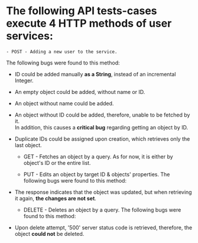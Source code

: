 # The following API tests-cases execute 4 HTTP methods of user services:

    - POST - Adding a new user to the service.
The following bugs were found to this method:
- ID could be added manually **as a String**, instead of an incremental Integer.
- An empty object could be added, without name or ID.
- An object without name could be added.
- An object without ID could be added, therefore, unable to be fetched by it.   
In addition, this causes a **critical bug** regarding getting an object by ID.
- Duplicate IDs could be assigned upon creation, which retrieves only the last object.


    - GET - Fetches an object by a query.
    As for now, it is either by object's ID or the entire list.

    - PUT - Edits an object by target ID & objects' properties.
The following bugs were found to this method:
- The response indicates that the object was updated, but when retrieving it again, **the changes are not set**.


    - DELETE - Deletes an object by a query.
The following bugs were found to this method:
- Upon delete attempt, '500' server status code is retrieved, therefore, the object **could not** be deleted.